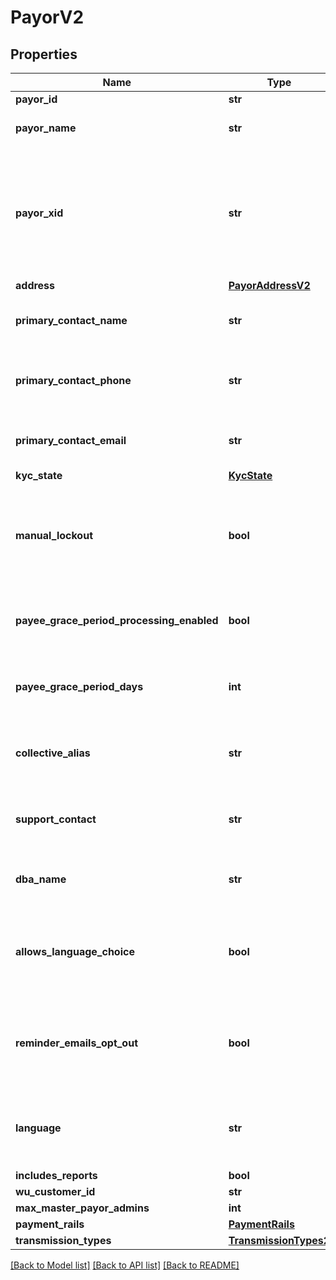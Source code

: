 # PayorV2

## Properties
Name | Type | Description | Notes
------------ | ------------- | ------------- | -------------
**payor_id** | **str** |  | [readonly] 
**payor_name** | **str** | The name of the payor. | 
**payor_xid** | **str** | A unique identifier that an external system uses to reference the payor in their system | [optional] 
**address** | [**PayorAddressV2**](PayorAddressV2.md) |  | [optional] 
**primary_contact_name** | **str** | Name of primary contact for the payor. | [optional] 
**primary_contact_phone** | **str** | Primary contact phone number for the payor. | [optional] 
**primary_contact_email** | **str** | Primary contact email for the payor. | [optional] 
**kyc_state** | [**KycState**](KycState.md) |  | [optional] 
**manual_lockout** | **bool** | Whether or not the payor has been manually locked by the backoffice. | [optional] 
**payee_grace_period_processing_enabled** | **bool** | Whether grace period processing is enabled. | [optional] [readonly] 
**payee_grace_period_days** | **int** | The grace period for paying payees in days. | [optional] [readonly] 
**collective_alias** | **str** | How the payor has chosen to refer to payees. | [optional] 
**support_contact** | **str** | The payor’s support contact email address. | [optional] 
**dba_name** | **str** | The payor’s &#39;Doing Business As&#39; name. | [optional] 
**allows_language_choice** | **bool** | Whether or not the payor allows language choice in the UI. | [optional] 
**reminder_emails_opt_out** | **bool** | Whether or not the payor has opted-out of reminder emails being sent. | [optional] [readonly] 
**language** | **str** | The payor’s language preference. Must be one of [EN, FR]. | [optional] 
**includes_reports** | **bool** |  | [optional] 
**wu_customer_id** | **str** |  | [optional] 
**max_master_payor_admins** | **int** |  | [optional] 
**payment_rails** | [**PaymentRails**](PaymentRails.md) |  | [optional] 
**transmission_types** | [**TransmissionTypes2**](TransmissionTypes2.md) |  | [optional] 

[[Back to Model list]](../README.md#documentation-for-models) [[Back to API list]](../README.md#documentation-for-api-endpoints) [[Back to README]](../README.md)


